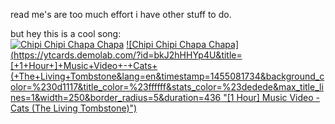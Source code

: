 <!-- # 💫 About Me: 
🍭 I am not a lollipop<br>✅ but I am lollipop person :)<br>🤖 FTC 9854
# 💻 Tech Stack:
![Bootstrap](https://img.shields.io/badge/bootstrap-%238511FA.svg?style=flat&logo=bootstrap&logoColor=white) 
![CSS3](https://img.shields.io/badge/css3-%231572B6.svg?style=flat&logo=css3&logoColor=white) 
![HTML5](https://img.shields.io/badge/html5-%23E34F26.svg?style=flat&logo=html5&logoColor=white)
![Java](https://img.shields.io/badge/java-%23ED8B00.svg?style=flat&logo=openjdk&logoColor=white) 
![JavaScript](https://img.shields.io/badge/javascript-%23323330.svg?style=flat&logo=javascript&logoColor=%23F7DF1E) 
![LaTeX](https://img.shields.io/badge/latex-%23008080.svg?style=flat&logo=latex&logoColor=white) 
![TypeScript](https://img.shields.io/badge/typescript-%23007ACC.svg?style=flat&logo=typescript&logoColor=white) 
# 📊 GitHub Stats:
![](https://github-readme-stats.vercel.app/api?username=lollipop-person&theme=tokyonight&hide_border=false&include_all_commits=false&count_private=false)<br/>
![](https://github-readme-streak-stats.herokuapp.com/?user=lollipop-person&theme=tokyonight&hide_border=false)<br/>
# 🎵 Listening To:
[![Chipi Chipi Chapa Chapa](https://ytcards.demolab.com/?id=XG6aRxkcr9c&title=CHIPI+CHIPI+CHAPA+CHAPA+DUBI+DUBI+1+HOUR&lang=en&timestamp=1704847271&background_color=%230d1117&title_color=%23ffffff&stats_color=%23dedede&max_title_lines=1&width=250&border_radius=5&duration=436 "CHIPI CHIPI CHAPA CHAPA DUBI DUBI [1 HOUR]")](https://www.youtube.com/watch?v=XG6aRxkcr9c&ab)
[![Chipi Chipi Chapa Chapa](https://ytcards.demolab.com/?id=bkJ2hHHYp4U&title=[+1+Hour+]+Music+Video+-+Cats+(+The+Living+Tombstone&lang=en&timestamp=1455081734&background_color=%230d1117&title_color=%23ffffff&stats_color=%23dedede&max_title_lines=1&width=250&border_radius=5&duration=436 "[1 Hour] Music Video - Cats (The Living Tombstone)")](https://www.youtube.com/watch?v=bkJ2hHHYp4U)

---
[![](https://visitcount.itsvg.in/api?id=lollipop-person&label=Profile%20Views&color=1&icon=5&pretty=false)](https://visitcount.itsvg.in)
-->

read me's are too much effort i have other stuff to do. <br/>

but hey this is a cool song: <br/>
[![Chipi Chipi Chapa Chapa](https://ytcards.demolab.com/?id=XG6aRxkcr9c&title=CHIPI+CHIPI+CHAPA+CHAPA+DUBI+DUBI+1+HOUR&lang=en&timestamp=1704847271&background_color=%230d1117&title_color=%23ffffff&stats_color=%23dedede&max_title_lines=1&width=250&border_radius=5&duration=436 "CHIPI CHIPI CHAPA CHAPA DUBI DUBI [1 HOUR]")](https://www.youtube.com/watch?v=XG6aRxkcr9c&ab)
[![Chipi Chipi Chapa Chapa](https://ytcards.demolab.com/?id=bkJ2hHHYp4U&title=[+1+Hour+]+Music+Video+-+Cats+(+The+Living+Tombstone&lang=en&timestamp=1455081734&background_color=%230d1117&title_color=%23ffffff&stats_color=%23dedede&max_title_lines=1&width=250&border_radius=5&duration=436 "[1 Hour] Music Video - Cats (The Living Tombstone)")](https://www.youtube.com/watch?v=bkJ2hHHYp4U)
